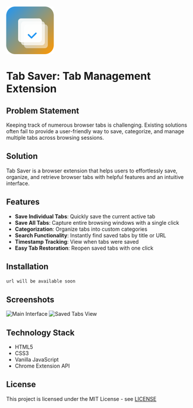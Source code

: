 ![Tab Saver Logo](/icons/icon128.png)
# Tab Saver: Tab Management Extension

## Problem Statement

Keeping track of numerous browser tabs is challenging. Existing solutions often fail to provide a user-friendly way to save, categorize, and manage multiple tabs across browsing sessions.

## Solution

Tab Saver is a browser extension that helps users to effortlessly save, organize, and retrieve browser tabs with helpful features and an intuitive interface.

## Features

- **Save Individual Tabs**: Quickly save the current active tab
- **Save All Tabs**: Capture entire browsing windows with a single click
- **Categorization**: Organize tabs into custom categories
- **Search Functionality**: Instantly find saved tabs by title or URL
- **Timestamp Tracking**: View when tabs were saved
- **Easy Tab Restoration**: Reopen saved tabs with one click

## Installation
```url will be available soon```

## Screenshots

![Main Interface](/icons/as1.png)
![Saved Tabs View](/icons/as2.png)

## Technology Stack

- HTML5
- CSS3
- Vanilla JavaScript
- Chrome Extension API


## License

This project is licensed under the MIT License - see [LICENSE](LICENSE)
